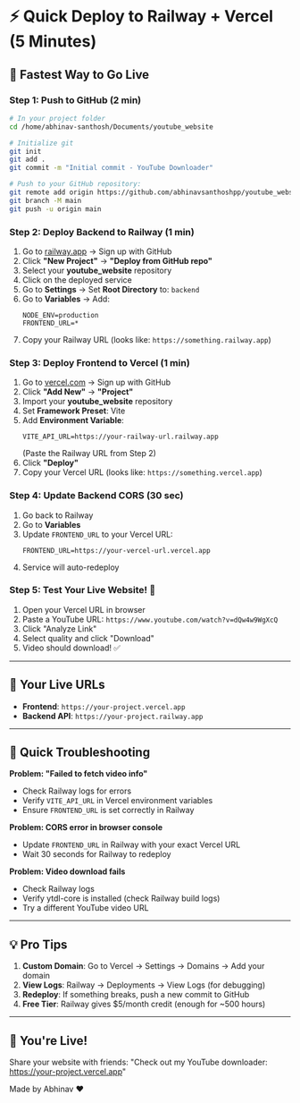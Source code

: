 # ⚡ Quick Deploy to Railway + Vercel (5 Minutes)

## 🎯 Fastest Way to Go Live

### Step 1: Push to GitHub (2 min)

```bash
# In your project folder
cd /home/abhinav-santhosh/Documents/youtube_website

# Initialize git
git init
git add .
git commit -m "Initial commit - YouTube Downloader"

# Push to your GitHub repository:
git remote add origin https://github.com/abhinavsanthoshpp/youtube_website.git
git branch -M main
git push -u origin main
```

### Step 2: Deploy Backend to Railway (1 min)

1. Go to [railway.app](https://railway.app) → Sign up with GitHub
2. Click **"New Project"** → **"Deploy from GitHub repo"**
3. Select your **youtube_website** repository
4. Click on the deployed service
5. Go to **Settings** → Set **Root Directory** to: `backend`
6. Go to **Variables** → Add:
   ```
   NODE_ENV=production
   FRONTEND_URL=*
   ```
7. Copy your Railway URL (looks like: `https://something.railway.app`)

### Step 3: Deploy Frontend to Vercel (1 min)

1. Go to [vercel.com](https://vercel.com) → Sign up with GitHub
2. Click **"Add New"** → **"Project"**
3. Import your **youtube_website** repository
4. Set **Framework Preset**: Vite
5. Add **Environment Variable**:
   ```
   VITE_API_URL=https://your-railway-url.railway.app
   ```
   (Paste the Railway URL from Step 2)
6. Click **"Deploy"**
7. Copy your Vercel URL (looks like: `https://something.vercel.app`)

### Step 4: Update Backend CORS (30 sec)

1. Go back to Railway
2. Go to **Variables**
3. Update `FRONTEND_URL` to your Vercel URL:
   ```
   FRONTEND_URL=https://your-vercel-url.vercel.app
   ```
4. Service will auto-redeploy

### Step 5: Test Your Live Website! 🎉

1. Open your Vercel URL in browser
2. Paste a YouTube URL: `https://www.youtube.com/watch?v=dQw4w9WgXcQ`
3. Click "Analyze Link"
4. Select quality and click "Download"
5. Video should download! ✅

---

## 🔗 Your Live URLs

- **Frontend**: `https://your-project.vercel.app`
- **Backend API**: `https://your-project.railway.app`

---

## 🐛 Quick Troubleshooting

**Problem: "Failed to fetch video info"**
- Check Railway logs for errors
- Verify `VITE_API_URL` in Vercel environment variables
- Ensure `FRONTEND_URL` is set correctly in Railway

**Problem: CORS error in browser console**
- Update `FRONTEND_URL` in Railway with your exact Vercel URL
- Wait 30 seconds for Railway to redeploy

**Problem: Video download fails**
- Check Railway logs
- Verify ytdl-core is installed (check Railway build logs)
- Try a different YouTube video URL

---

## 💡 Pro Tips

1. **Custom Domain**: Go to Vercel → Settings → Domains → Add your domain
2. **View Logs**: Railway → Deployments → View Logs (for debugging)
3. **Redeploy**: If something breaks, push a new commit to GitHub
4. **Free Tier**: Railway gives $5/month credit (enough for ~500 hours)

---

## 🎊 You're Live!

Share your website with friends:
"Check out my YouTube downloader: https://your-project.vercel.app"

Made by Abhinav ❤️

